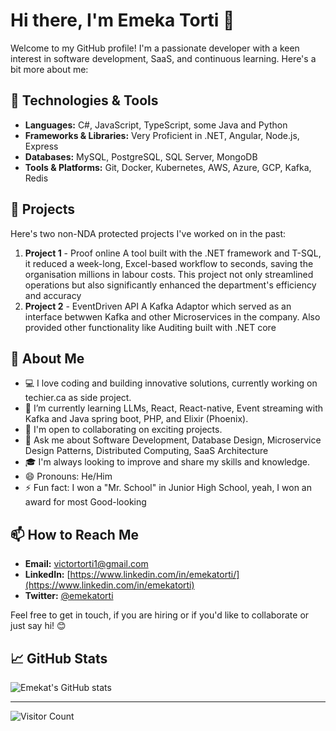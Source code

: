 # Hi there, I'm Emeka Torti 👋

Welcome to my GitHub profile! I'm a passionate developer with a keen interest in software development, SaaS, and continuous learning. Here's a bit more about me:

## 🔧 Technologies & Tools

- **Languages:** C#, JavaScript, TypeScript, some Java and Python
- **Frameworks & Libraries:** Very Proficient in .NET, Angular, Node.js, Express 
- **Databases:** MySQL, PostgreSQL, SQL Server, MongoDB
- **Tools & Platforms:** Git, Docker, Kubernetes, AWS, Azure, GCP, Kafka, Redis

## 🌟 Projects

Here's two non-NDA protected projects I've worked on in the past:

1. **Project 1** - Proof online
A tool built with the .NET framework and T-SQL, it reduced a week-long, Excel-based workflow to seconds, saving the organisation millions in labour costs. This project not only streamlined operations but also significantly enhanced the department's efficiency and accuracy
3. **Project 2** - EventDriven API
A Kafka Adaptor which served as an interface betwwen Kafka and other Microservices in the company. Also provided other functionality like Auditing built with .NET core

## 🚀 About Me

- 💻 I love coding and building innovative solutions, currently working on techier.ca as side project.
- 🌱 I’m currently learning LLMs, React, React-native, Event streaming with Kafka and Java spring boot, PHP, and Elixir (Phoenix). 
- 🤝 I'm open to collaborating on exciting projects.
- 💬 Ask me about Software Development, Database Design, Microservice Design Patterns, Distributed Computing, SaaS Architecture
- 🎓 I'm always looking to improve and share my skills and knowledge.
- 😄 Pronouns: He/Him
- ⚡ Fun fact: I won a "Mr. School" in Junior High School, yeah, I won an award for most Good-looking

## 📫 How to Reach Me
- **Email:** [victortorti1@gmail.com](mailto:victortorti1@gmail.com)
- **LinkedIn:** [https://www.linkedin.com/in/emekatorti/](https://www.linkedin.com/in/emekatorti)
- **Twitter:** [@emekatorti](https://twitter.com/emekatorti)


Feel free to get in touch, if you are hiring or if you'd like to collaborate or just say hi! 😊

## 📈 GitHub Stats

![Emekat's GitHub stats](https://github-readme-stats.vercel.app/api?username=Emekat&show_icons=true&theme=radical)

---

![Visitor Count](https://visitor-badge.glitch.me/badge?page_id=Emekat.Emekat)
